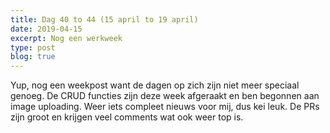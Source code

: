 ```yaml
---
title: Dag 40 to 44 (15 april to 19 april)
date: 2019-04-15
excerpt: Nog een werkweek
type: post
blog: true
---
```


Yup, nog een weekpost want de dagen op zich zijn niet meer speciaal genoeg. De CRUD functies zijn deze week afgeraakt en ben begonnen aan image uploading. Weer iets compleet nieuws voor mij, dus kei leuk. De PRs zijn groot en krijgen veel comments wat ook weer top is.
